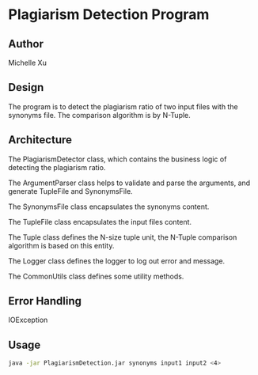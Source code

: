 # Plagiarism Detection Program

## Author
Michelle Xu

## Design

The program is to detect the plagiarism ratio of two input files with the synonyms file. The comparison algorithm
is by N-Tuple.

## Architecture

The PlagiarismDetector class, which contains the business logic of detecting the plagiarism ratio.

The ArgumentParser class helps to validate and parse the arguments, and generate TupleFile and SynonymsFile.

The SynonymsFile class encapsulates the synonyms content.

The TupleFile class encapsulates the input files content.

The Tuple class defines the N-size tuple unit, the N-Tuple comparison algorithm is based on this entity.

The Logger class defines the logger to log out error and message.

The CommonUtils class defines some utility methods.

## Error Handling

IOException

## Usage

```sh
java -jar PlagiarismDetection.jar synonyms input1 input2 <4>
```